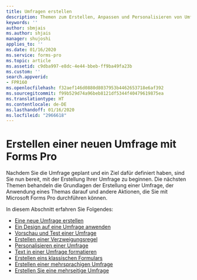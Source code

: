 ```yaml
---
title: Umfragen erstellen
description: Themen zum Erstellen, Anpassen und Personalisieren von Umfragen mit Microsoft Forms Pro
keywords: ''
author: sbmjais
ms.author: shjais
manager: shujoshi
applies_to: ''
ms.date: 01/16/2020
ms.service: forms-pro
ms.topic: article
ms.assetid: c9dba997-e8dc-4e44-bbeb-ff9ba49fa23b
ms.custom: ''
search.appverid:
- FPR160
ms.openlocfilehash: f32aef146d0880d8037953b4462653718e6af392
ms.sourcegitcommit: f99b529d74a96beb8121df5344f40479619875ea
ms.translationtype: HT
ms.contentlocale: de-DE
ms.lasthandoff: 01/16/2020
ms.locfileid: "2966618"
---
```

# <a name="create-surveys-with-forms-pro"></a>Erstellen einer neuen Umfrage mit Forms Pro

Nachdem Sie die Umfrage geplant und ein Ziel dafür definiert haben, sind Sie nun bereit, mit der Erstellung Ihrer Umfrage zu beginnen. Die nächsten Themen behandeln die Grundlagen der Erstellung einer Umfrage, der Anwendung eines Themas darauf und andere Aktionen, die Sie mit Microsoft Forms Pro durchführen können.

In diesem Abschnitt erfahren Sie Folgendes:

- [Eine neue Umfrage erstellen](create-new-survey.md)
- [Ein Design auf eine Umfrage anwenden](apply-theme.md)  
- [Vorschau und Test einer Umfrage](preview-test-survey.md)
- [Erstellen einer Verzweigungsregel](create-branching-rule.md)
- [Personalisieren einer Umfrage](personalize-survey.md)
- [Text in einer Umfrage formatieren](survey-text-format.md)
- [Erstellen eins klassischen Formulars](create-classic-form.md)
- [Erstellen einer mehrsprachigen Umfrage](create-multilingual-survey.md)
- [Erstellen Sie eine mehrseitige Umfrage](create-multipage-survey.md)


